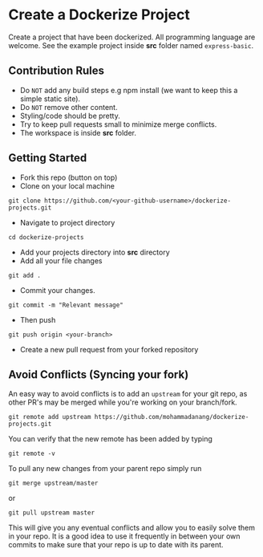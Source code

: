 # Create a Dockerize Project

Create a project that have been dockerized. All programming language are welcome. See the example project inside **src** folder named `express-basic`.

## Contribution Rules

- Do `NOT` add any build steps e.g npm install (we want to keep this a simple static site).
- Do `NOT` remove other content.
- Styling/code should be pretty.
- Try to keep pull requests small to minimize merge conflicts.
- The workspace is inside **src** folder.

## Getting Started

- Fork this repo (button on top)
- Clone on your local machine

```shell
git clone https://github.com/<your-github-username>/dockerize-projects.git
```

- Navigate to project directory

```shell
cd dockerize-projects
```

- Add your projects directory into **src** directory
- Add all your file changes

```shell
git add .
```

- Commit your changes.

```shell
git commit -m "Relevant message"
```

- Then push

```shell
git push origin <your-branch>
```

- Create a new pull request from your forked repository

## Avoid Conflicts (Syncing your fork)

An easy way to avoid conflicts is to add an `upstream` for your git repo, as other PR's may be merged while you're working on your branch/fork.

```shell
git remote add upstream https://github.com/mohammadanang/dockerize-projects.git
```

You can verify that the new remote has been added by typing

```shell
git remote -v
```

To pull any new changes from your parent repo simply run

```shell
git merge upstream/master
```

or

```shell
git pull upstream master
```

This will give you any eventual conflicts and allow you to easily solve them in your repo. It is a good idea to use it frequently in between your own commits to make sure that your repo is up to date with its parent.
